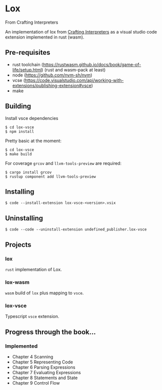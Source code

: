 # Lox

From Crafting Interpreters

An implementation of lox from [Crafting Interpreters](https://craftinginterpreters.com/) as a visual studio code extension implemented in rust (wasm).

## Pre-requisites

- rust toolchain (https://rustwasm.github.io/docs/book/game-of-life/setup.html) (rust and wasm-pack at least)
- node (https://github.com/nvm-sh/nvm)
- vcse (https://code.visualstudio.com/api/working-with-extensions/publishing-extension#vsce)
- make

## Building

Install vsce dependencies

    $ cd lox-vsce
    $ npm install

Pretty basic at the moment:

    $ cd lox-vsce
    $ make build

For coverage `grcov` and `llvm-tools-preview` are required:

    $ cargo install grcov
    $ rustup component add llvm-tools-preview 

## Installing

    $ code --install-extension lox-vsce-<version>.vsix

## Uninstalling

    $ code --code --uninstall-extension undefined_publisher.lox-vsce

## Projects

### lox

`rust` implementation of Lox.

### lox-wasm

`wasm` build of `lox` plus mapping to `vsce`.

### lox-vsce

Typescript `vsce` extension.

## Progress through the book...

### Implemented

 * Chapter 4 Scanning
 * Chapter 5 Representing Code
 * Chapter 6 Parsing Expressions
 * Chapter 7 Evaluating Expressions
 * Chapter 8 Statements and State
 * Chapter 9 Control Flow
